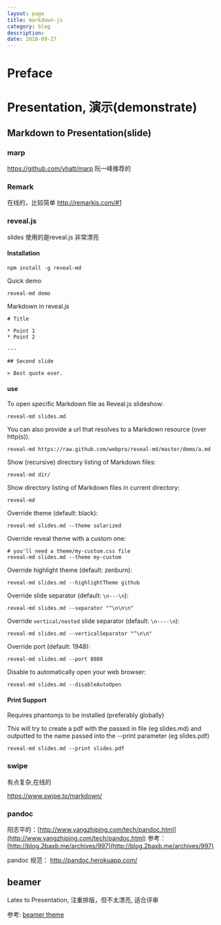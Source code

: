 ```yaml
---
layout: page
title: markdown-js
category: blog
description: 
date: 2018-09-27
---
```

# Preface


# Presentation, 演示(demonstrate)

## Markdown to Presentation(slide)

### marp
https://github.com/yhatt/marp
阮一峰推荐的

### Remark
在线的，比较简单
http://remarkjs.com/#1

### reveal.js
slides 使用的是reveal.js 非常漂亮

#### Installation

	npm install -g reveal-md

Quick demo

	reveal-md demo

Markdown in reveal.js

	# Title

	* Point 1
	* Point 2

	---

	## Second slide

	> Best quote ever.

#### use

To open specific Markdown file as Reveal.js slideshow:

	reveal-md slides.md

You can also provide a url that resolves to a Markdown resource (over http(s)).

	reveal-md https://raw.github.com/webpro/reveal-md/master/demo/a.md

Show (recursive) directory listing of Markdown files:

	reveal-md dir/

Show directory listing of Markdown files in current directory:

	reveal-md

Override theme (default: black):

	reveal-md slides.md --theme solarized

Override reveal theme with a custom one:

	# you'll need a theme/my-custom.css file
	reveal-md slides.md --theme my-custom

Override highlight theme (default: zenburn):

	reveal-md slides.md --highlightTheme github

Override slide separator (default: `\n---\n`):

	reveal-md slides.md --separator "^\n\n\n"

Override `vertical/nested` slide separator (default: `\n----\n`):

	reveal-md slides.md --verticalSeparator "^\n\n"

Override port (default: 1948):

	reveal-md slides.md --port 8888

Disable to automatically open your web browser:

	reveal-md slides.md --disableAutoOpen

#### Print Support
Requires phantomjs to be installed (preferably globally)

This will try to create a pdf with the passed in file (eg slides.md) and outputted to the name passed into the --print parameter (eg slides.pdf)

	reveal-md slides.md --print slides.pdf

### swipe
有点复杂,在线的

https://www.swipe.to/markdown/

### pandoc
阳志平的：[http://www.yangzhiping.com/tech/pandoc.html](http://www.yangzhiping.com/tech/pandoc.html)
参考：[http://blog.2baxb.me/archives/997](http://blog.2baxb.me/archives/997)

pandoc 规范： http://pandoc.herokuapp.com/

## beamer
Latex to Presentation, 注重排版，但不太漂亮, 适合评审

参考: [beamer theme](http://deic.uab.es/~iblanes/beamer_gallery/index_by_theme.html)
